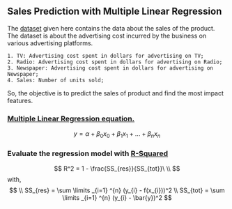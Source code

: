 ## Sales Prediction with Multiple Linear Regression

The [dataset](https://raw.githubusercontent.com/amankharwal/Website-data/master/advertising.csv) given here contains the data about the sales of the product. The dataset is about the advertising cost incurred by the business on various advertising platforms.

    1. TV: Advertising cost spent in dollars for advertising on TV;
    2. Radio: Advertising cost spent in dollars for advertising on Radio;
    3. Newspaper: Advertising cost spent in dollars for advertising on Newspaper;
    4. Sales: Number of units sold;

So, the objective is to predict the sales of product and find the most impact features.


### [Multiple Linear Regression equation.](https://en.wikipedia.org/wiki/Linear_regression)

$$
y = \alpha + \beta_{0} x_{0} + \beta_{1} x_{1} + ... + \beta_{n} x_{n}
$$


### Evaluate the regression model with [R-Squared](https://en.wikipedia.org/wiki/Coefficient_of_determination)

$$
R^2 = 1 - \frac{SS_{res}}{SS_{tot}}\ \\
$$
with,
$$
\\ SS_{res} = \sum \limits _{i=1} ^{n} (y_{i} - f(x_{i}))^2
\\ SS_{tot} = \sum \limits _{i=1} ^{n} (y_{i} - \bar{y})^2
$$